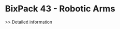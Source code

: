 # BixPack 43 - Robotic Arms
[>> Detailed information](https://secure.shareit.com/shareit/product.html?productid=301010558&affiliateid=200057808)